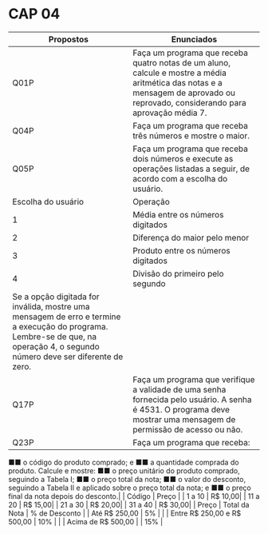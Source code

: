 # CAP 04
|Propostos|Enunciados|
|----------|---------|
|Q01P|Faça um programa que receba quatro notas de um aluno, calcule e mostre a média aritmética das notas e a mensagem de aprovado ou reprovado, considerando para aprovação média 7.|
|Q04P|Faça um programa que receba três números e mostre o maior.|
|Q05P|Faça um programa que receba dois números e execute as operações listadas a seguir, de acordo com a escolha do usuário.|
|Escolha do usuário | Operação|
|1                  | Média entre os números digitados|
|2                  | Diferença do maior pelo menor|
|3                  | Produto entre os números digitados|
|4                  | Divisão do primeiro pelo segundo|
|Se a opção digitada for inválida, mostre uma mensagem de erro e termine a execução do programa. Lembre-se de que, na operação 4, o segundo número deve ser diferente de zero.|
|Q17P|Faça um programa que verifique a validade de uma senha fornecida pelo usuário. A senha é 4531. O programa deve mostrar uma mensagem de permissão de acesso ou não.|
|Q23P|Faça um programa que receba:
■■ o código do produto comprado; e
■■ a quantidade comprada do produto.
Calcule e mostre:
■■ o preço unitário do produto comprado, seguindo a Tabela I;
■■ o preço total da nota;
■■ o valor do desconto, seguindo a Tabela II e aplicado sobre o preço total da nota; e
■■ o preço final da nota depois do desconto.|
| Código | Preço   |
| 1 a 10  | R$ 10,00|
| 11 a 20 | R$ 15,00|
| 21 a 30 | R$ 20,00|
| 31 a 40 | R$ 30,00|
| Preço          | Total da Nota | % de Desconto |
| Até R$ 250,00   | 5%            |               |
| Entre R$ 250,00 e R$ 500,00 | 10% |               |
| Acima de R$ 500,00 |             | 15%           |
